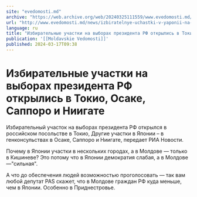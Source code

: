```yaml
---
site: "evedomosti.md"
archive: "https://web.archive.org/web/20240325111559/www.evedomosti.md/news/izbiratelnye-uchastki-v-yaponii-na-vyborah-prezidenta-rf-otk"
url: "http://www.evedomosti.md/news/izbiratelnye-uchastki-v-yaponii-na-vyborah-prezidenta-rf-otk"
language: ru
title: "Избирательные участки на выборах президента РФ открылись в Токио, Осаке, Саппоро и Ниигате"
publication: '[[Moldavskie Vedomosti]]'
published: 2024-03-17T09:38
---
```


# Избирательные участки на выборах президента РФ открылись в Токио, Осаке, Саппоро и Ниигате

Избирательный участок на выборах президента РФ открылся в российском посольстве в Токио, Другие участки в Японии – в генконсульствах в Осаке, Саппоро и Ниигате, передает РИА Новости.

Почему в Японии участки в нескольких городах, а в Молдове — только в Кишиневе? Это потому что в Японии демократия слабая, а в Молдове —"сильная".

А что до обеспечения людей возможностью проголосовать — так вам любой депутат PAS скажет, что в Молдове граждан РФ куда меньше, чем в Японии. Особенно в Приднестровье.